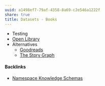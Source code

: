 ```yaml
---
uuid: a1498ef7-79af-4358-8a69-c2e546a1222f
share: true
title: Datasets - Books
---
```

* Testing
* [Open Library](../4ead51de-4419-4950-8466-92ee3780437d)
* Alternatives
	* [Goodreads](../24837821-abf9-4a79-8e11-f39d399b4a59)
	* [The Story Graph](../72a6abf7-ec72-41c7-969e-d1ba58496e03)

#### Backlinks

* [Namespace Knowledge Schemas](/98674655-97b4-4c2d-a7ce-4ae6967044ac)